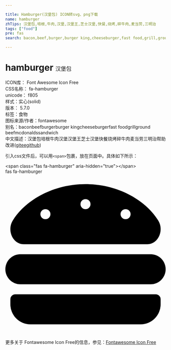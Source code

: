 ```yaml
---

title: Hamburger(汉堡包) ICON转svg、png下载
name: hamburger
zhTips: 汉堡包,培根,牛肉,汉堡,汉堡王,芝士汉堡,快餐,烧烤,碎牛肉,麦当劳,三明治
tags: ["food"]
pre: fas
search: bacon,beef,burger,burger king,cheeseburger,fast food,grill,ground beef,mcdonalds,sandwich

---
```


# hamburger  <small style="font-size: 60%;font-weight: 100">汉堡包</small>


<div class="detail-page">
<p>
<span>
ICON库：
<span class="badge-secondary badge">Font Awesome Icon Free</span> 
</span>
<br/>
<span>
CSS名称：
<span class="badge-secondary badge">fa-hamburger</span> 
</span>
<br/>
<span>
unicode：
<span class="badge-secondary badge">f805</span> 
<copy-btn content='f805' btn-title=""></copy-btn>
<copy-btn :content='String.fromCodePoint(parseInt("f805", 16))' btn-title="复制U"></copy-btn>
</span><br/><span>样式：<span class="badge-light badge">实心(solid)</span></span>
<br/>
<span>
版本：
<span class="badge-secondary badge">5.7.0</span> 
</span><br/><span>标签：<span class="badge-light badge"><router-link to="/tags/food.html">食物</router-link></span></span>
<br/>
<span>图标来源/作者：<span class="badge-light badge">fontawesome</span></span> 
<br/>
<span>别名：<span class="badge-light badge">bacon</span><span class="badge-light badge">beef</span><span class="badge-light badge">burger</span><span class="badge-light badge">burger king</span><span class="badge-light badge">cheeseburger</span><span class="badge-light badge">fast food</span><span class="badge-light badge">grill</span><span class="badge-light badge">ground beef</span><span class="badge-light badge">mcdonalds</span><span class="badge-light badge">sandwich</span></span><br/><span class="zh-detail">中文描述：<span class="badge-primary badge">汉堡包</span><span class="badge-primary badge">培根</span><span class="badge-primary badge">牛肉</span><span class="badge-primary badge">汉堡</span><span class="badge-primary badge">汉堡王</span><span class="badge-primary badge">芝士汉堡</span><span class="badge-primary badge">快餐</span><span class="badge-primary badge">烧烤</span><span class="badge-primary badge">碎牛肉</span><span class="badge-primary badge">麦当劳</span><span class="badge-primary badge">三明治</span><span class="help-link"><span>帮助改进</span>(<a href="https://gitee.com/liuwave/icon-helper/edit/master/json/fontawesome/solid/hamburger.json" target="_blank" rel="noopener noreferrer">gitee</a><a href="https://github.com/liuwave/icon-helper/edit/master/json/fontawesome/solid/hamburger.json" target="_blank" rel="noopener noreferrer">github</a></span>)</span><br/>
</p>
</div>
<div class="alert alert-dark">
  <i class="fas fa-hamburger fa-xs"></i>
  <i class="fas fa-hamburger fa-sm"></i>
  <i class="fas fa-hamburger fa-lg"></i>
  <i class="fas fa-hamburger fa-2x"></i>
  <i class="fas fa-hamburger fa-3x"></i>
  <i class="fas fa-hamburger fa-5x"></i>
  <i class="fas fa-hamburger fa-7x"></i>
</div>
<div>
  <p>引入css文件后，可以用<code>&lt;span&gt;</code>包裹，放在页面中。具体如下所示：    
  </p>
  <div class="alert alert-primary" style="font-size: 14px">
    &lt;span class="fas fa-hamburger" aria-hidden="true"&gt;&lt;/span&gt;
    <copy-btn content='<span class="fas fa-hamburger" aria-hidden="true"></span>'></copy-btn>
  </div>
  <div class="alert alert-secondary">
    <i class="fas fa-hamburger"
    style="font-size: 24px"
    aria-hidden="true"></i> fas fa-hamburger
    <copy-btn content="fas fa-hamburger" btn-title="复制图标名称"></copy-btn>
  </div>
</div>
<div id="svg" class="svg-wrap">
<svg xmlns="http://www.w3.org/2000/svg" viewBox="0 0 512 512"><path d="M464 256H48a48 48 0 0 0 0 96h416a48 48 0 0 0 0-96zm16 128H32a16 16 0 0 0-16 16v16a64 64 0 0 0 64 64h352a64 64 0 0 0 64-64v-16a16 16 0 0 0-16-16zM58.64 224h394.72c34.57 0 54.62-43.9 34.82-75.88C448 83.2 359.55 32.1 256 32c-103.54.1-192 51.2-232.18 116.11C4 180.09 24.07 224 58.64 224zM384 112a16 16 0 1 1-16 16 16 16 0 0 1 16-16zM256 80a16 16 0 1 1-16 16 16 16 0 0 1 16-16zm-128 32a16 16 0 1 1-16 16 16 16 0 0 1 16-16z"/></svg>
</div>
<detail full-name='fa-hamburger'></detail>
    
<div><p>更多关于  Fontawesome Icon Free的信息，参见：<a target="_blank" href="https://iconhelper.cn/fontawesome.html">Fontawesome Icon Free</a>
</p></div>
